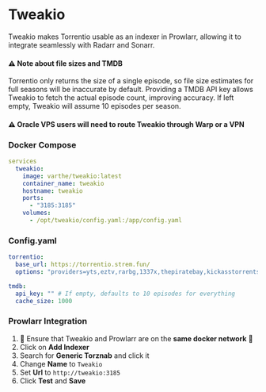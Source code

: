 # Tweakio

Tweakio makes Torrentio usable as an indexer in Prowlarr, allowing it to integrate seamlessly with Radarr and Sonarr.

#### ⚠️ Note about file sizes and TMDB

Torrentio only returns the size of a single episode, so file size estimates for full seasons will be inaccurate by default. Providing a TMDB API key allows Tweakio to fetch the actual episode count, improving accuracy. If left empty, Tweakio will assume 10 episodes per season.

#### ⚠️ Oracle VPS users will need to route Tweakio through Warp or a VPN


### Docker Compose

```yaml
services
  tweakio:
    image: varthe/tweakio:latest
    container_name: tweakio
    hostname: tweakio
    ports:
      - "3185:3185"
    volumes:
      - /opt/tweakio/config.yaml:/app/config.yaml
```

### Config.yaml

```yaml
torrentio:
  base_url: https://torrentio.strem.fun/
  options: "providers=yts,eztv,rarbg,1337x,thepiratebay,kickasstorrents,torrentgalaxy,magnetdl,horriblesubs,nyaasi,tokyotosho,anidex|sort=qualitysize|qualityfilter=scr,cam"

tmdb:
  api_key: "" # If empty, defaults to 10 episodes for everything
  cache_size: 1000
```

### Prowlarr Integration

1. 🚨 Ensure that Tweakio and Prowlarr are on the **same docker network** 🚨
2. Click on **Add Indexer**
3. Search for **Generic Torznab** and click it
4. Change **Name** to `Tweakio`
5. Set **Url** to `http://tweakio:3185`
6. Click **Test** and **Save**
